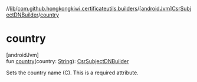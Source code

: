 //[lib](../../../index.md)/[com.github.hongkongkiwi.certificateutils.builders](../index.md)/[[androidJvm]CsrSubjectDNBuilder](index.md)/[country](country.md)

# country

[androidJvm]\
fun [country](country.md)(country: [String](https://kotlinlang.org/api/latest/jvm/stdlib/kotlin/-string/index.html)): [CsrSubjectDNBuilder](index.md)

Sets the country name (C). This is a required attribute.
